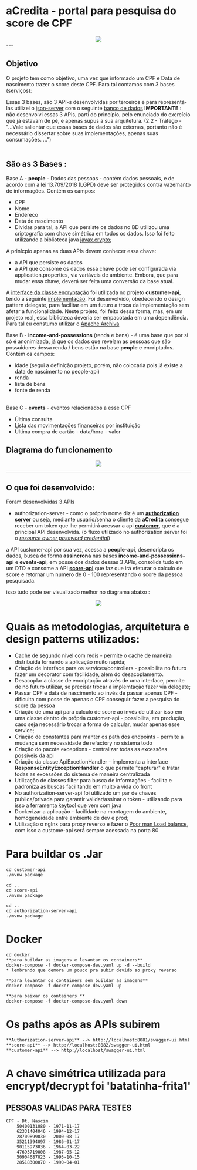 # aCredita - portal para pesquisa do score de CPF

<center><img src="./images/logo-small.png"></center>
---


## Objetivo
O projeto tem como objetivo, uma vez que informado um CPF e Data de nascimento trazer o score deste CPF. Para tal contamos com 3 bases (serviços):  

Essas 3 bases, são 3 API-s desenvolvidas por terceiros e para representá-las utilizei o [json-server](https://www.npmjs.com/package/json-server) com o seguinte [banco de dados](./docker/db.json)
**IMPORTANTE** : não desenvolvi essas 3 APIs, parti do princípio, pelo enunciado do exercício que já estavam de pé, e apenas supus a sua arquitetura. (2.2 - Tráfego - "...Vale salientar que essas bases de dados são externas, portanto não é
necessário dissertar sobre suas implementações, apenas suas consumações. ...")  
<br> 

## São as 3 Bases :
Base A - **people** -  Dados das pessoas - contém dados pessoais, e de acordo com a lei  13.709/2018 (LGPD) deve ser protegidos contra vazemanto de informações.
Contém os campos: 
* CPF
* Nome 
* Endereco
* Data de nascimento
* Dividas
para tal, a API que persiste os dados no BD utilizou uma criptografia com chave simétrica em todos os dados. Isso foi feito utilizando a biblioteca java [javax.crypto](https://docs.oracle.com/javase/7/docs/api/javax/crypto/package-summary.html);

A prinícpio apenas as duas APIs devem conhecer essa chave:  
* a API que persiste os dados  
* a API que consome os dados
essa chave pode ser configurada via application.properties, via variáveis de ambiente. Embora, que para mudar essa chave, deverá ser feita uma conversão da base atual.

A [interface da classe encryptação](./customer-api/src/main/java/br/com/acredita/customer/utils/IEncryptDecrypt.java) foi utilizada no projeto  **customer-api**, tendo a seguinte [implementação](./customer-api/src/main/java/br/com/acredita/customer/utils/EncryptDecrypt.java). Foi desenvolvido, obedecendo o design pattern delegate,  para facilitar em um futuro a troca da implementação sem afetar a funcionalidade. Neste projeto, foi feito dessa forma, mas, em um projeto real, essa biblioteca deveria ser empacotada em uma dependência. Para tal eu constumo utilizar o [Apache Archiva](http://archiva.apache.org/)
<br>

Base B - **income-and-possessions**  (renda e bens) - é uma base que por si só é anonimizada, já que os dados que revelam as  pessoas que são possuidores dessa renda / bens estão na base **people** e encriptados.  
Contém os campos:
* idade (segui a definição projeto, porém, não colocaria pois já existe a data de nascimento no people-api)
* renda 
* lista de bens 
* fonte de renda
<br><br>

Base C - **events** - eventos relacionados a esse CPF
* Última consulta
* Lista das movimentações financeiras por instituição
* Última compra de cartão - data/hora - valor



	
## Diagrama do funcionamento 
<center><img src="./images/bases.png"></center>

---
## O que foi desenvolvido:

Foram desenvolvidas 3 APIs
* authorizarion-server - como o próprio nome diz é um [**authorization server**](./authorization-server) ou seja, mediante usuário/senha o cliente da __aCredita__ consegue receber um token que lhe permitirá acessar a api [**customer**](./customer-api), que é a principal API desenvolvida. (o fluxo utilizado no authorization server foi o [*resource owner password credential*](#ROPC))


a API customer-api por sua vez, acessa a **people-api**, desencripta os dados, busca de forma **assincrona** nas bases **income-and-possessions-api** e **events-api**, em posse dos dados dessas 3 APIs, consolida tudo em um DTO [](customer-api/src/main/java/br/com/acredita/customer/DTOin/CalculaScoreDTOin.java) e consome a API [**score-api**](./score-api) que faz que irá efeturar o calculo de score e retornar um numero de 0 - 100 representando o score da pessoa pesquisada.

isso tudo pode ser visualizado melhor no diagrama abaixo :
<center><img src="./images/customer-api.png"></center>


# Quais as metodologias, arquitetura e design patterns utilizados:
* Cache de segundo nivel com redis - permite o cache de maneira distribuida tornando a aplicação muito rapida;
* Criação de interface para os services/controllers - possibilita no futuro fazer um decorator com facilidade, alem do desacoplamento.
* Desacoplar a classe de encriptação através de uma interface, permite de no futuro utilizar, se precisar trocar a implemtação fazer via delegate;
* Passar CPF e data de nascimento ao invés de passar apenas CPF - dificulta com posse de apenas o CPF conseguir fazer a pesquisa do score da pessoa
* Criação de uma api para calculo de score ao invés de utilizar isso em uma classe dentro da própria customer-api - possibilita, em produção, caso seja necessário trocar a forma de calcular, mudar apenas esse service;
* Criação de constantes para manter os path dos endpoints - permite a mudança sem necessidade de refactory no sistema todo
* Criação do pacote exceptions - centralizar todas as excessões possíveis da api
* Criação da classe ApiExcetionHandler - implementa a interface __ResponseEntityExceptionHandler__ o que permite "capturar" e tratar todas as excessões do sistema de maneira centralizada 
* Utilização de classes filter para busca de informações - facilita e padroniza as buscas facilitando em muito a vida do front
* No authorization-server-api foi utilizado um par de chaves publica/privada para garantir validar/assinar o token - utilizando para isso a ferramenta [keytool](https://docs.oracle.com/en/java/javase/12/tools/keytool.html) que vem com java 
* Dockerizar a aplicação - facilidade na montagem do ambiente, homogeneidade entre embiente de dev e prod;
* Utilização o ngInx para proxy reverso e fazer o [Poor man Load balance](https://www.networkworld.com/article/2722741/poor-man-s-load-balancing.html#:~:text=Poor%20man%27s%20load%20balancing%20is%20properly%20called%20Round,could%20set%20up%20five%20A%20records%20like%20this%3A), com isso a custome-api será sempre acessada na porta 80



# Para buildar os .Jar 
	cd customer-api
	./mvnw package

	cd ..
	cd score-api
	./mvnw package

	cd ..
	cd authorization-server-api
	./mvnw package

# Docker
	cd docker
	**para buildar as imagens e levantar os containers**
	docker-compose -f docker-compose-dev.yaml up -d --build 
	* lembrando que demora um pouco pra subir devido ao proxy reverso

	**para levantar os containers sem buildar as imagens**
	docker-compose -f docker-compose-dev.yaml up 

	**para baixar os containers **
	docker-compose -f docker-compose-dev.yaml down 

# Os paths após as APIs subirem 
	**Authorization-server-api** --> http://localhost:8081/swagger-ui.html
	**score-api** --> http://localhost:8082/swagger-ui.html
	**customer-api** --> http://localhost/swagger-ui.html


# A chave simétrica utilizada para encrypt/decrypt foi 'batatinha-frita1'

## PESSOAS VALIDAS PARA TESTES
    CPF - Dt. Nascim
		50400131080 - 1971-11-17  
		62331404046 - 1994-12-17  
		28709899030 - 2000-08-17  
		35211394097 - 1986-01-17  
		90115973036 - 1964-03-22  
		47693719008 - 1987-05-12  
		50904687023 - 1995-10-15  
		28518300070 - 1990-04-01  
		

